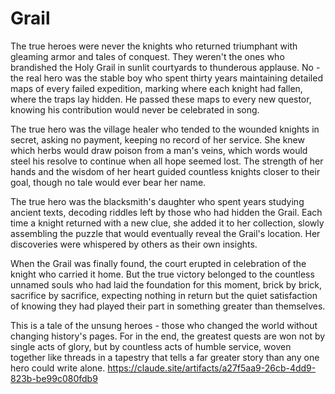 # Grail

The true heroes were never the knights who returned triumphant with gleaming armor and tales of conquest. They weren't the ones who brandished the Holy Grail in sunlit courtyards to thunderous applause. No - the real hero was the stable boy who spent thirty years maintaining detailed maps of every failed expedition, marking where each knight had fallen, where the traps lay hidden. He passed these maps to every new questor, knowing his contribution would never be celebrated in song.

The true hero was the village healer who tended to the wounded knights in secret, asking no payment, keeping no record of her service. She knew which herbs would draw poison from a man's veins, which words would steel his resolve to continue when all hope seemed lost. The strength of her hands and the wisdom of her heart guided countless knights closer to their goal, though no tale would ever bear her name.

The true hero was the blacksmith's daughter who spent years studying ancient texts, decoding riddles left by those who had hidden the Grail. Each time a knight returned with a new clue, she added it to her collection, slowly assembling the puzzle that would eventually reveal the Grail's location. Her discoveries were whispered by others as their own insights.

When the Grail was finally found, the court erupted in celebration of the knight who carried it home. But the true victory belonged to the countless unnamed souls who had laid the foundation for this moment, brick by brick, sacrifice by sacrifice, expecting nothing in return but the quiet satisfaction of knowing they had played their part in something greater than themselves.

This is a tale of the unsung heroes - those who changed the world without changing history's pages. For in the end, the greatest quests are won not by single acts of glory, but by countless acts of humble service, woven together like threads in a tapestry that tells a far greater story than any one hero could write alone.
https://claude.site/artifacts/a27f5aa9-26cb-4dd9-823b-be99c080fdb9
